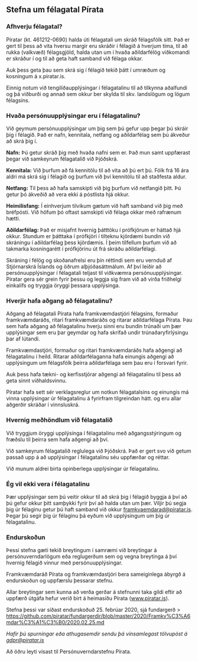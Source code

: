 ## Stefna um félagatal Pírata 

### Afhverju félagatal? 

Píratar (kt. 461212-0690) halda úti félagatali um skráð félagsfólk sitt. Það er gert til þess að vita hversu margir eru skráðir í félagið á hverjum tíma, til að rukka (valkvæð) félagsgjöld, halda utan um í hvaða aðildarfélög viðkomandi er skráður í og til að geta haft samband við félaga okkar.

Auk þess geta þau sem skrá sig í félagið tekið þátt í umræðum og kosningum á x.piratar.is. 

Einnig notum við tengiliðaupplýsingar í félagatalinu til að tilkynna aðalfundi og þá viðburði og annað sem okkur ber skylda til skv. landslögum og lögum félagsins. 

### Hvaða persónuupplýsingar eru í félagatalinu?

Við geymum persónuupplýsingar um þig sem þú gefur upp þegar þú skráir þig í félagið. Það er nafn, kennitala, netfang og aðildarfélag sem þú ákveður að skrá þig í.

**Nafn:** Þú getur skráð þig með hvaða nafni sem er. Það mun samt uppfærast þegar við samkeyrum félagatalið við Þjóðskrá. 

**Kennitala:** Við þurfum að fá kennitölu til að vita að þú ert þú. Fólk frá 16 ára aldri má skrá sig í félagið og þurfum við því kennitölu til að staðfesta aldur. 

**Netfang:** Til þess að hafa samskipti við þig þurfum við netfangið þitt. Þú getur þó ákveðið að vera ekki á póstlista hjá okkur. 

**Heimilisfang:** Í einhverjum tilvikum gætum við haft samband við þig með bréfpósti. Við höfum þó oftast samskipti við félaga okkar með rafrænum hætti. 

**Aðildarfélag:** Það er misjafnt hvernig þátttöku í prófkjörum er háttað hjá okkur. Stundum er þátttaka í prófkjöri í tilteknu kjördæmi bundin við skráningu í aðildarfélag þess kjördæmis. Í þeim tilfellum þurfum við að takmarka kosningarétt í prófkjörinu út frá skráðu aðildarfélagi. 

Skráning í félög og skoðanafrelsi eru þín réttindi sem eru vernduð af Stjórnarskrá Íslands og öðrum alþjóðasáttmálum. Af því leiðir að persónuupplýsingar í félagatali teljast til viðkvæmra persónuupplýsingar. Píratar gera sér grein fyrir þessu og leggja sig fram við að virða friðhelgi einkalífs og tryggja öryggi þessara upplýsinga. 

### Hverjir hafa aðgang að félagatalinu?

Aðgang að félagatali Pírata hafa framkvæmdastjóri félagsins, formaður framkvæmdaráðs, ritari framkvæmdaráðs og ritarar aðildarfélaga Pírata. Þau sem hafa aðgang að félagatalinu hverju sinni eru bundin trúnaði um þær upplýsingar sem eru þar geymdar og hafa skrifað undir trúnaðaryfirlýsingu þar af lútandi. 

Framkvæmdastjóri, formaður og ritari framkvæmdaráðs hafa aðgengi að félagatalinu í heild. Ritarar aðildarfélaganna hafa einungis aðgengi að upplýsingum um félagsfólk þeirra aðildarfélaga sem þau eru í forsvari fyrir. 

Auk þess hafa tækni- og kerfisstjórar aðgengi að félagatalinu til þess að geta sinnt viðhaldsvinnu. 

Píratar hafa sett sér verklagsreglur um notkun félagatalsins og einungis má vinna upplýsingar úr félagatalinu á fyrirfram tilgreindan hátt. og eru allar aðgerðir skráðar í vinnsluskrá. 

### Hvernig meðhöndlum við félagatalið

Við tryggjum öryggi upplýsinga í félagatalinu með aðgangsstýringum og fræðslu til þeirra sem hafa aðgengi að því. 

Við samkeyrum félagatalið reglulega við Þjóðskrá. Það er gert svo við getum passað upp á að upplýsingar í félagatalinu séu uppfærðar og réttar. 

Við munum aldrei birta opinberlega upplýsingar úr félagatalinu. 

### Ég vil ekki vera í félagatalinu 

Þær upplýsingar sem þú veitir okkur til að skrá þig í félagið byggja á því að þú gefur okkur þitt samþykki fyrir því að halda utan um þær. Viljir þú segja þig úr félaginu getur þú haft samband við okkur framkvaemdarad@piratar.is. Þegar þú segir þig úr félaginu þá eyðum við upplýsingum um þig úr félagatalinu. 

### Endurskoðun

Þessi stefna gæti tekið breytingum í samræmi við breytingar á persónuverndarlögum eða reglugerðum sem og vegna breytinga á því hvernig félagið vinnur með persónuupplýsingar.

Framkvæmdaráð Pírata og framkvæmdastjóri bera sameiginlega ábyrgð á endurskoðun og uppfærslu þessarar stefnu. 

Allar breytingar sem kunna að verða gerðar á stefnunni taka gildi eftir að uppfærð útgáfa hefur verið birt á heimasíðu Pírata (www.piratar.is). 

Stefna þessi var síðast endurskoðuð 25. febrúar 2020, sjá fundargerð > https://github.com/piratar/fundargerdir/blob/master/2020/Framkv%C3%A6mdar%C3%A1%C3%B0/2020.02.25.md

*Hafir þú spurningar eða athugasemdir sendu þá vinsamlegast tölvupóst á gdpr@piratar.is*

Að öðru leyti vísast til Persónuverndarstefnu Pírata.





